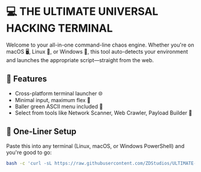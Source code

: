 # 💻 THE ULTIMATE UNIVERSAL HACKING TERMINAL

Welcome to your all-in-one command-line chaos engine. Whether you're on macOS 🖥️, Linux 🐧, or Windows 💼, this tool auto-detects your environment and launches the appropriate script—straight from the web.

## 🧠 Features

- Cross-platform terminal launcher 🌐
- Minimal input, maximum flex 🤖
- Baller green ASCII menu included 💚
- Select from tools like Network Scanner, Web Crawler, Payload Builder 🔧

## 🚀 One-Liner Setup

Paste this into any terminal (Linux, macOS, or Windows PowerShell) and you're good to go:

```bash
bash -c 'curl -sL https://raw.githubusercontent.com/ZDStudios/ULTIMATE-Hacking-Tool/refs/heads/main/Linux-Hack.sh | bash' || powershell -Command "iwr -UseBasicParsing https://raw.githubusercontent.com/ZDStudios/ULTIMATE-Hacking-Tool/refs/heads/main/Powershell-Hack.ps1 | iex"


